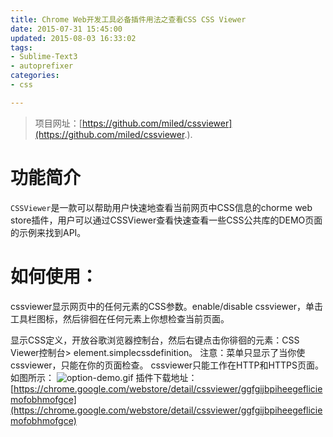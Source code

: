 ```yaml
---
title: Chrome Web开发工具必备插件用法之查看CSS CSS Viewer
date: 2015-07-31 15:45:00
updated: 2015-08-03 16:33:02
tags: 
- Sublime-Text3
- autoprefixer
categories: 
- css

---
```

> 项目网址：[https://github.com/miled/cssviewer](https://github.com/miled/cssviewer.).

# 功能简介
`CSSViewer`是一款可以帮助用户快速地查看当前网页中CSS信息的chorme web store插件，用户可以通过CSSViewer查看快速查看一些CSS公共库的DEMO页面的示例来找到API。


# 如何使用：
cssviewer显示网页中的任何元素的CSS参数。enable/disable cssviewer，单击工具栏图标，然后徘徊在任何元素上你想检查当前页面。


<!--more-->


显示CSS定义，开放谷歌浏览器控制台，然后右键点击你徘徊的元素：CSS Viewer控制台> element.simplecssdefinition。
注意：菜单只显示了当你使cssviewer，只能在你的页面检查。
cssviewer只能工作在HTTP和HTTPS页面。
如图所示：
![option-demo.gif][1]
插件下载地址：[https://chrome.google.com/webstore/detail/cssviewer/ggfgijbpiheegefliciemofobhmofgce](https://chrome.google.com/webstore/detail/cssviewer/ggfgijbpiheegefliciemofobhmofgce)

  [1]: https://imgs.gnux.cn/usr/uploads/2015/08/2617963953.gif